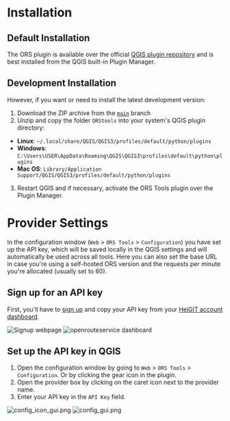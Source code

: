 # Installation

## Default Installation
The ORS plugin is available over the official [QGIS plugin repository](https://plugins.qgis.org/plugins/ORStools/) and is best installed from the QGIS built-in Plugin Manager.

## Development Installation
However, if you want or need to install the latest development version:
1. Download the ZIP archive from the [`main`](https://github.com/GIScience/orstools-qgis-plugin/tree/main) branch
2. Unzip and copy the folder `ORStools` into your system's QGIS plugin directory:
  - **Linux**: `~/.local/share/QGIS/QGIS3/profiles/default/python/plugins`
  - **Windows**: `C:\Users\USER\AppData\Roaming\QGIS\QGIS3\profiles\default\python\plugins`
  - **Mac OS**: `Library/Application Support/QGIS/QGIS3/profiles/default/python/plugins`
3. Restart QGIS and if necessary, activate the ORS Tools plugin over the Plugin Manager.

# Provider Settings

In the configuration window (`Web` > `ORS Tools` > `Configuration`) you have set up the API key, which will be saved
locally in the QGIS settings and will automatically be used across all tools. Here you can also set the base URL in
case you're using a self-hosted ORS version and the requests per minute you're allocated (usually set to 60).

## Sign up for an API key
First, you'll have to [sign up](https://account.heigit.org/signup) and copy your API key from
your [HeiGIT account dashboard](https://account.heigit.org).

![Signup webpage](signup_tab.png)
![openrouteservice dashboard](dashboard.png)


## Set up the API key in QGIS
1. Open the configuration window by going to `Web` > `ORS Tools` > `Configuration`. Or by clicking the gear icon in the plugin.
2. Open the provider box by clicking on the caret icon next to the provider name.
3. Enter your API key in the `API Key` field.

![config_icon_gui.png](config_icon_gui.png)
![config_gui.png](config_gui.png)